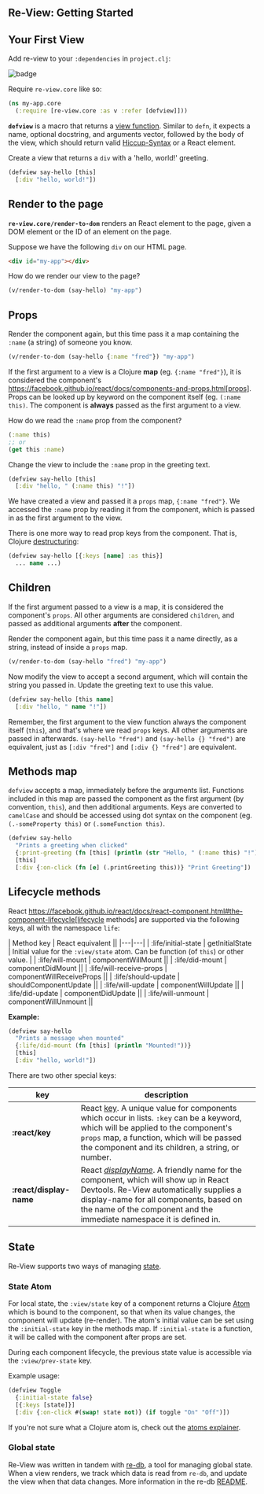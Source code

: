## Re-View: Getting Started

## Your First View 

Add re-view to your `:dependencies` in `project.clj`: 

![badge](https://img.shields.io/clojars/v/re-view.svg)

Require `re-view.core` like so:

```clj
(ns my-app.core 
  (:require [re-view.core :as v :refer [defview]]))
```

**`defview`** is a macro that returns a [view function](../explainers/views-elements-components). Similar to `defn`, it expects a name, optional docstring, and arguments vector, followed by the body of the view, which should return valid [Hiccup-Syntax](../hiccup/syntax) or a React element.

Create a view that returns a `div` with a 'hello, world!' greeting.

```clj
(defview say-hello [this] 
  [:div "hello, world!"])
```

## Render to the page

**`re-view.core/render-to-dom`** renders an React element to the page, given a DOM element or the ID of an element on the page.

Suppose we have the following `div` on our HTML page.

```html
<div id="my-app"></div>
```

How do we render our view to the page?
 
```clj
(v/render-to-dom (say-hello) "my-app")
```

## Props

Render the component again, but this time pass it a map containing the `:name` (a string) of someone you know.

```clj
(v/render-to-dom (say-hello {:name "fred"}) "my-app")
```

If the first argument to a view is a Clojure **map** (eg. `{:name "fred"}`), it is considered the component's https://facebook.github.io/react/docs/components-and-props.html[props]. Props can be looked up by keyword on the component itself (eg. `(:name this)`. The component is **always** passed as the first argument to a view. 

How do we read the `:name` prop from the component?

```clj
(:name this)
;; or 
(get this :name)
```

Change the view to include the `:name` prop in the greeting text.

```clj
(defview say-hello [this]
  [:div "hello, " (:name this) "!"])
```

We have created a view and passed it a `props` map, `{:name "fred"}`. We accessed the `:name` prop by reading it from the component, which is passed in as the first argument to the view. 

There is one more way to read prop keys from the component. That is, Clojure [destructuring](https://clojure.org/guides/destructuring):

```clj
(defview say-hello [{:keys [name] :as this}]
  ... name ...)
```

## Children

If the first argument passed to a view is a map, it is considered the component's `props`. All other arguments are considered `children`, and passed as additional arguments **after** the component.

Render the component again, but this time pass it a name directly, as a string, instead of inside a `props` map.

```clj
(v/render-to-dom (say-hello "fred") "my-app")
```

Now modify the view to accept a second argument, which will contain the string you passed in. Update the greeting text to use this value. 

```clj
(defview say-hello [this name]
  [:div "hello, " name "!"])
```
Remember, the first argument to the view function always the component itself (`this`), and that's where we read `props` keys. All other arguments are passed in afterwards. `(say-hello "fred")` and `(say-hello {} "fred")` are equivalent, just as `[:div "fred"]` and `[:div {} "fred"]` are equivalent.

## Methods map

`defview` accepts a map, immediately before the arguments list. Functions included in this map are passed the component as the first argument (by convention, `this`), and then additional arguments. Keys are converted to `camelCase` and should be accessed using dot syntax on the component (eg. `(.-someProperty this)` or `(.someFunction this)`.

```clj
(defview say-hello 
  "Prints a greeting when clicked"
  {:print-greeting (fn [this] (println (str "Hello, " (:name this) "!"))}
  [this] 
  [:div {:on-click (fn [e] (.printGreeting this))} "Print Greeting"])
```

## Lifecycle methods 

React https://facebook.github.io/react/docs/react-component.html#the-component-lifecycle[lifecycle methods] are supported via the following keys, all with the namespace `life`:


| Method key          | React equivalent          ||
|---|---|
| :life/initial-state      | getInitialState           | Initial value for the `:view/state` atom. Can be function (of `this`) or other value. |
| :life/will-mount         | componentWillMount        ||
| :life/did-mount          | componentDidMount         ||
| :life/will-receive-props | componentWillReceiveProps ||
| :life/should-update      | shouldComponentUpdate     ||
| :life/will-update        | componentWillUpdate       ||
| :life/did-update         | componentDidUpdate        ||
| :life/will-unmount       | componentWillUnmount      ||

**Example:**

```clj
(defview say-hello 
  "Prints a message when mounted"
  {:life/did-mount (fn [this] (println "Mounted!"))}
  [this]
  [:div "hello, world!"])
```

There are two other special keys:

| key | description
| --- | ---
| **:react/key**  | React [key](https://facebook.github.io/react/docs/lists-and-keys.html). A unique value for components which occur in lists. `:key` can be a keyword, which will be applied to the component's `props` map, a function, which will be passed the component and its children, a string, or number.
| **:react/display-name** | React _[displayName](https://facebook.github.io/react/docs/react-component.html#displayname)_. A friendly name for the component, which will show up in React Devtools. Re-View automatically supplies a display-name for all components, based on the name of the component and the immediate namespace it is defined in.

## State

Re-View supports two ways of managing [state](../explainers/state).

### State Atom

For local state, the `:view/state` key of a component returns a Clojure [Atom](../explainers/atoms) which is bound to the component, so that when its value changes, the component will update (re-render). The atom's initial value can be set using the `:initial-state` key in the methods map. If `:initial-state` is a function, it will be called with the component after props are set.

During each component lifecycle, the previous state value is accessible via the `:view/prev-state` key.

Example usage:

```clj
(defview Toggle
  {:initial-state false}
  [{:keys [state]}]
  [:div {:on-click #(swap! state not)} (if toggle "On" "Off")])
```

If you're not sure what a Clojure atom is, check out the [atoms explainer](../explainers/atoms).

### Global state

Re-View was written in tandem with [re-db](https://github.com/re-view/re-db), a tool for managing global state. When a view renders, we track which data is read from `re-db`, and update the view when that data changes. More information in the re-db [README](https://www.github.com/re-view/re-db).
